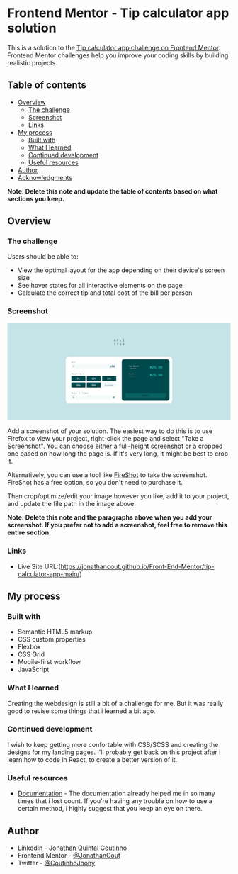 # Frontend Mentor - Tip calculator app solution

This is a solution to the [Tip calculator app challenge on Frontend Mentor](https://www.frontendmentor.io/challenges/tip-calculator-app-ugJNGbJUX). Frontend Mentor challenges help you improve your coding skills by building realistic projects.

## Table of contents

- [Overview](#overview)
  - [The challenge](#the-challenge)
  - [Screenshot](#screenshot)
  - [Links](#links)
- [My process](#my-process)
  - [Built with](#built-with)
  - [What I learned](#what-i-learned)
  - [Continued development](#continued-development)
  - [Useful resources](#useful-resources)
- [Author](#author)
- [Acknowledgments](#acknowledgments)

**Note: Delete this note and update the table of contents based on what sections you keep.**

## Overview

### The challenge

Users should be able to:

- View the optimal layout for the app depending on their device's screen size
- See hover states for all interactive elements on the page
- Calculate the correct tip and total cost of the bill per person

### Screenshot

![](./screenshot.png)

Add a screenshot of your solution. The easiest way to do this is to use Firefox to view your project, right-click the page and select "Take a Screenshot". You can choose either a full-height screenshot or a cropped one based on how long the page is. If it's very long, it might be best to crop it.

Alternatively, you can use a tool like [FireShot](https://getfireshot.com/) to take the screenshot. FireShot has a free option, so you don't need to purchase it. 

Then crop/optimize/edit your image however you like, add it to your project, and update the file path in the image above.

**Note: Delete this note and the paragraphs above when you add your screenshot. If you prefer not to add a screenshot, feel free to remove this entire section.**

### Links

- Live Site URL:(https://jonathancout.github.io/Front-End-Mentor/tip-calculator-app-main/)

## My process

### Built with

- Semantic HTML5 markup
- CSS custom properties
- Flexbox
- CSS Grid
- Mobile-first workflow
- JavaScript

### What I learned

Creating the webdesign is still a bit of a challenge for me. But it was really good to revise some things that i learned a bit ago. 

### Continued development

I wish to keep getting more confortable with CSS/SCSS and creating the designs for my landing pages. I'll probably get back on this project after i learn how to code in React, to create a better version of it.

### Useful resources

- [Documentation](https://developer.mozilla.org/en-US/) - The documentation already helped me in so many times that i lost count. If you're having any trouble on how to use a certain method, i highly suggest that you keep an eye on there.

## Author

- LinkedIn - [Jonathan Quintal Coutinho](https://www.linkedin.com/in/jqc-eng/)
- Frontend Mentor - [@JonathanCout](https://www.frontendmentor.io/profile/JonathanCout)
- Twitter - [@CoutinhoJhony](https://twitter.com/CoutinhoJhony)
